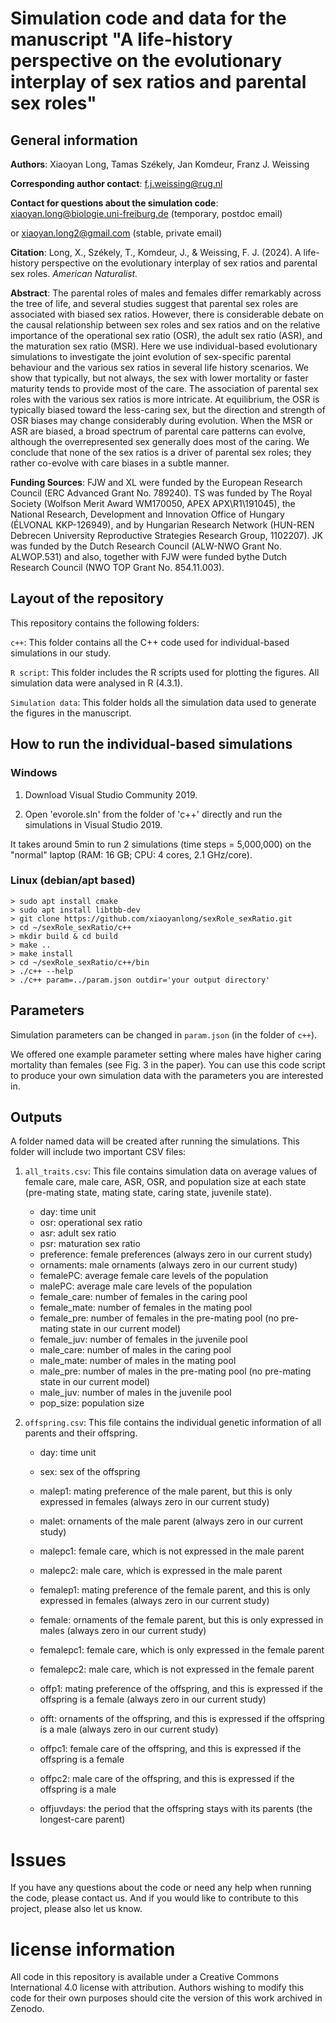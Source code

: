 # Simulation code and data for the manuscript "A life-history perspective on the evolutionary interplay of sex ratios and parental sex roles"

## General information 

**Authors**: Xiaoyan Long, Tamas Székely, Jan Komdeur, Franz J. Weissing

**Corresponding author contact**: f.j.weissing@rug.nl 

**Contact for questions about the simulation code**: xiaoyan.long@biologie.uni-freiburg.de (temporary, postdoc email) 

or xiaoyan.long2@gmail.com (stable, private email) 


**Citation**: Long, X., Székely, T., Komdeur, J., & Weissing, F. J. (2024). A life-history perspective on the evolutionary interplay of sex ratios and parental sex roles. <em>American Naturalist.</em>


**Abstract**: The parental roles of males and females differ remarkably across the tree of life, and several studies suggest that parental sex roles are associated with biased sex ratios. However, there is considerable debate on the causal relationship between sex roles and sex ratios and on the relative importance of the operational sex ratio (OSR), the adult sex ratio (ASR), and the maturation sex ratio (MSR). Here we use individual-based evolutionary simulations to investigate the joint evolution of sex-specific parental behaviour and the various sex ratios in several life history scenarios. We show that typically, but not always, the sex with lower mortality or faster maturity tends to provide most of the care. The association of parental sex roles with the various sex ratios is more intricate. At equilibrium, the OSR is typically biased toward the less-caring sex, but the direction and strength of OSR biases may change considerably during evolution. When the MSR or ASR are biased, a broad spectrum of parental care patterns can evolve, although the overrepresented sex generally does most of the caring. We conclude that none of the sex ratios is a driver of parental sex roles; they rather co-evolve with care biases in a subtle manner.

**Funding Sources**: FJW and XL were funded by the European Research Council (ERC Advanced Grant No. 789240). TS was funded by The Royal Society (Wolfson Merit Award WM170050, APEX APX\R1\191045), the National Research, Development and Innovation Office of Hungary (ÉLVONAL KKP-126949), and by Hungarian Research Network (HUN-REN Debrecen University Reproductive Strategies Research Group, 1102207). JK was funded by the Dutch Research Council (ALW-NWO Grant No. ALWOP.531) and also, together with FJW were funded bythe Dutch Research Council (NWO TOP Grant No. 854.11.003).




## Layout of the repository

This repository contains the following folders:

`c++`: This folder contains all the C++ code used for individual-based simulations in our study.

`R script`: This folder includes the R scripts used for plotting the figures. All simulation data were analysed in R (4.3.1).

`Simulation data`: This folder holds all the simulation data used to generate the figures in the manuscript.


## How to run the individual-based simulations

### Windows

1. Download Visual Studio Community 2019. 

2. Open 'evorole.sln' from the folder of 'c++' directly and run the simulations in Visual Studio 2019.

It takes around 5min to run 2 simulations (time steps = 5,000,000) on the "normal" laptop (RAM: 16 GB; CPU: 4 cores, 2.1 GHz/core).

### Linux (debian/apt based)
```
> sudo apt install cmake
> sudo apt install libtbb-dev
> git clone https://github.com/xiaoyanlong/sexRole_sexRatio.git
> cd ~/sexRole_sexRatio/c++
> mkdir build & cd build
> make ..
> make install
> cd ~/sexRole_sexRatio/c++/bin
> ./c++ --help
> ./c++ param=../param.json outdir='your output directory'
```

## Parameters

Simulation parameters can be changed in `param.json` (in the folder of `c++`).

We offered one example parameter setting where males have higher caring mortality than females (see Fig. 3 in the paper). You can use this code script to produce your own simulation data with the parameters you are interested in.


## Outputs

A folder named data will be created after running the simulations. This folder will include two important CSV files:

1. `all_traits.csv`: This file contains simulation data on average values of female care, male care, ASR, OSR, and population size at each state (pre-mating state, mating state, caring state, juvenile state).

   - day: time unit
   - osr: operational sex ratio 
   - asr: adult sex ratio
   - psr: maturation sex ratio
   - preference: female preferences (always zero in our current study)
   - ornaments: male ornaments (always zero in our current study)
   - femalePC: average female care levels of the population 
   - malePC: average male care levels of the population 
   - female_care: number of females in the caring pool
   - female_mate: number of females in the mating pool
   - female_pre: number of females in the pre-mating pool (no pre-mating state in our current model)
   - female_juv: number of females in the juvenile pool
   - male_care: number of males in the caring pool
   - male_mate: number of males in the mating pool
   - male_pre: number of males in the pre-mating pool (no pre-mating state in our current model)
   - male_juv: number of males in the juvenile pool
   - pop_size: population size

2. `offspring.csv`:  This file contains the individual genetic information of all parents and their offspring.
   
   - day: time unit
   - sex: sex of the offspring
   - malep1: mating preference of the male parent, but this is only expressed in females (always zero in our current study)
   - malet: ornaments of the male parent (always zero in our current study)
   - malepc1: female care, which is not expressed in the male parent
   - malepc2: male care,  which is expressed in the male parent
   
   - femalep1: mating preference of the female parent, and this is only expressed in females (always zero in our current study)
   - female: ornaments of the female parent, but this is only expressed in males (always zero in our current study)
   - femalepc1: female care, which is only expressed in the female parent
   - femalepc2: male care,  which is not expressed in the female parent
   
   - offp1: mating preference of the offspring, and this is expressed if the offspring is a female (always zero in our current study)
   - offt: ornaments of the offspring, and this is expressed if the offspring is a male (always zero in our current study)
   - offpc1: female care of the offspring, and this is expressed if the offspring is a female
   - offpc2: male care of the offspring, and this is expressed if the offspring is a male
  
   - offjuvdays: the period that the offspring stays with its parents (the longest-care parent)
   


# Issues

If you have any questions about the code or need any help when running the code, please contact us. And if you would like to contribute to this project, please also let us know.

# license information
All code in this repository is available under a Creative Commons International 4.0 license with attribution. Authors wishing to modify this code for their own purposes should cite the version of this work archived in Zenodo.




